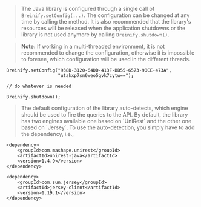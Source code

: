 <blockquote class="lang-specific javascript--browser">
<p>The Java library is configured through a single call of <code class="prettyprint">Breinify.setConfig(...)</code>. 
The configuration can be changed at any time by calling the method. It is also recommended that the library's resources
will be released when the application shutdowns or the library is not used anymore by calling 
<code class="prettyprint">Breinify.shutdown()</code>.</p>
</blockquote>
 
<blockquote class="lang-specific javascript--browser">
<p><b>Note:</b> If working in a multi-threaded environment, it is not recommended to change the configuration, 
otherwise it is impossible to foresee, which configuration will be used in the different threads.</p>
</blockquote>

>
```java--native
Breinify.setConfig("938D-3120-64DD-413F-BB55-6573-90CE-473A", 
                   "utakxp7sm6weo5gvk7cytw==");
                   
// do whatever is needed

Breinify.shutdown();
```

<blockquote class="lang-specific javascript--browser">
<p>The default configuration of the library auto-detects, which engine should be used to fire the queries to the 
API. By default, the library has two engines available one based on `UniRest` and the other one based on `Jersey`.
To use the auto-detection, you simply have to add the dependency, i.e.,</p>
</blockquote>

>
```java--native
<dependency>
    <groupId>com.mashape.unirest</groupId>
    <artifactId>unirest-java</artifactId>
    <version>1.4.9</version>
</dependency>
```

>
```java--native
<dependency>
    <groupId>com.sun.jersey</groupId>
    <artifactId>jersey-client</artifactId>
    <version>1.19.1</version>
</dependency>
```